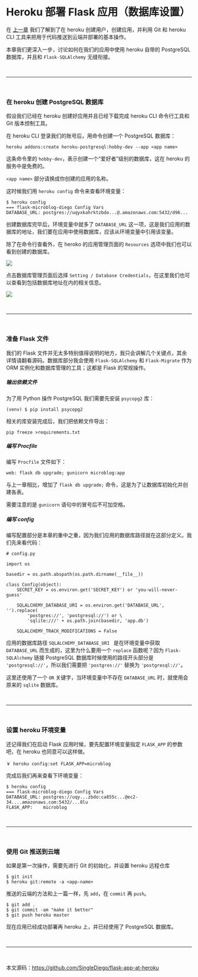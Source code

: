 # Heroku 部署 Flask 应用（数据库设置）


在 [上一章](https://www.jianshu.com/p/b3478aaa82d3) 我们了解到了在 heroku 创建用户，创建应用，并利用 Git 和 heroku CLI 工具来把用于代码推送到云端并部署的基本操作。

本章我们更深入一步，讨论如何在我们的应用中使用 heroku 自带的 PostgreSQL 数据库，并且和 ``Flask-SQLAlchemy`` 无缝衔接。


<br>
<hr>
<br>


### 在 heroku 创建 PostgreSQL  数据库

假设我们已经在 heroku 创建好应用并且已经下载完成 heroku CLI 命令行工具和 Git 版本控制工具。

在 heroku CLI 登录我们的账号后，用命令创建一个 PostgreSQL  数据库：
```
heroku addons:create heroku-postgresql:hobby-dev --app <app name>
```

这条命令里的 ``hobby-dev``，表示创建一个“爱好者”级别的数据库，这在 heroku 的服务中是免费的。

``<app name>`` 部分请换成你创建的应用的名称。

这时候我们用 ``heroku config`` 命令来查看环境变量：
```
$ heroku config
=== flask-microblog-diego Config Vars
DATABASE_URL: postgres://uqyxkahrktzbdo...@.amazonaws.com:5432/d96...
```

创建数据库完毕后，环境变量中就多了 ``DATABASE_URL`` 这一项，这是我们应用的数据库的地址，我们要在应用中使用数据库，应该从环境变量中引用该变量。

除了在命令行查看外，在 heroko 的应用管理页面的 ``Resources`` 选项中我们也可以看到创建的数据库。

![](https://upload-images.jianshu.io/upload_images/2070024-30e155524b625841.png?imageMogr2/auto-orient/strip%7CimageView2/2/w/1240)

点击数据库管理页面后选择 ``Setting / Database Credentials``，在这里我们也可以查看到包括数据库地址在内的相关信息。

![](https://upload-images.jianshu.io/upload_images/2070024-f2a1c486a4929cee.png?imageMogr2/auto-orient/strip%7CimageView2/2/w/1240)


<br>
<hr>
<br>


### 准备 Flask 文件

我们的 Flask 文件并无太多特别值得说明的地方，我只会讲解几个关键点，其余详情请翻看源码。数据库部分我会使用 ``Flask-SQLAlchemy`` 和 ``Flask-Migrate`` 作为 ORM 实例化和数据库管理的工具；这都是 Flask 的常规操作。

##### 输出依赖文件

为了用 Python 操作 PostgreSQL 我们需要先安装 ``psycopg2`` 库：
```
(venv) $ pip install psycopg2
```

相关的库安装完成后，我们把依赖文件导出：
```
pip freeze >requirements.txt
```

##### 编写 Procfile

编写 ``Procfile`` 文件如下：
```
web: flask db upgrade; gunicorn microblog:app
```

与上一章相比，增加了 ``flask db upgrade;`` 命令，这是为了让数据库初始化并创建各表。

需要注意的是 ``gunicorn`` 语句中的冒号后不可加空格。

##### 编写 config

编写配置部分是本章的重中之重，因为我们应用的数据库路径就在这部分定义。我们先来看代码：
```
# config.py

import os

basedir = os.path.abspath(os.path.dirname(__file__))

class Config(object):
    SECRET_KEY = os.environ.get('SECRET_KEY') or 'you-will-never-guess'

    SQLALCHEMY_DATABASE_URI = os.environ.get('DATABASE_URL', '').replace(
        'postgres://', 'postgresql://') or \
        'sqlite:///' + os.path.join(basedir, 'app.db')

    SQLALCHEMY_TRACK_MODIFICATIONS = False
```

应用的数据库路径 ``SQLALCHEMY_DATABASE_URI `` 是在环境变量中获取 ``DATABASE_URL`` 而生成的，这里为什么要用一个 ``replace`` 函数呢？因为 ``Flask-SQLAlchemy`` 链接 PostgreSQL 数据库时候使用的路径开头部分是 ``'postgresql://'``，所以我们需要把 ``'postgres://'`` 替换为 ``'postgresql://'``。

这里还使用了一个 ``OR`` 关键字，当环境变量中不存在 ``DATABASE_URL`` 时，就使用会原来的 ``sqlite`` 数据库。


<br>
<hr>
<br>


### 设置 heroku 环境变量

还记得我们在启动 Flask 应用时候，要先配置环境变量指定 ``FLASK_APP`` 的参数吧，在 heroku 也同意可以这样做。
```
￥ heroku config:set FLASK_APP=microblog
```

完成后我们再来查看下环境变量：
```
$ heroku config
=== flask-microblog-diego Config Vars
DATABASE_URL: postgres://uqy...zbdo:ca855c...@ec2-34....amazonaws.com:5432/...8lu
FLASK_APP:    microblog
```


<br>
<hr>
<br>


### 使用 Git 推送到云端

如果是第一次操作，需要先进行 Git 的初始化，并设置 heroku 远程仓库
```
$ git init
$ heroku git:remote -a <app-name>
```

推送的云端的方法和上一篇一样，先 ``add``，在 ``commit`` 再 ``push``。

```
$ git add .
$ git commit -am "make it better"
$ git push heroku master
```

现在应用已经成功部署再 heroku 上，并已经使用了 PostgreSQL 数据库。


<br>
<hr>
<br>


本文源码：https://github.com/SingleDiego/flask-app-at-heroku
